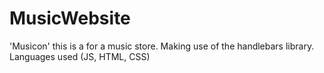 # MusicWebsite
'Musicon' this is a for a music store. Making use of the handlebars library. Languages used (JS, HTML, CSS)
